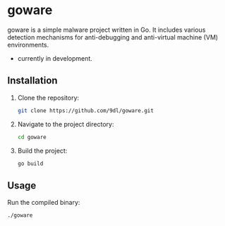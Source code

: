 # goware

goware is a simple malware project written in Go. It includes various detection mechanisms for anti-debugging and anti-virtual machine (VM) environments.

+ currently in development.

## Installation

1. Clone the repository:
    ```sh
    git clone https://github.com/9dl/goware.git
    ```
2. Navigate to the project directory:
    ```sh
    cd goware
    ```
3. Build the project:
    ```sh
    go build
    ```

## Usage

Run the compiled binary:
```sh
./goware
